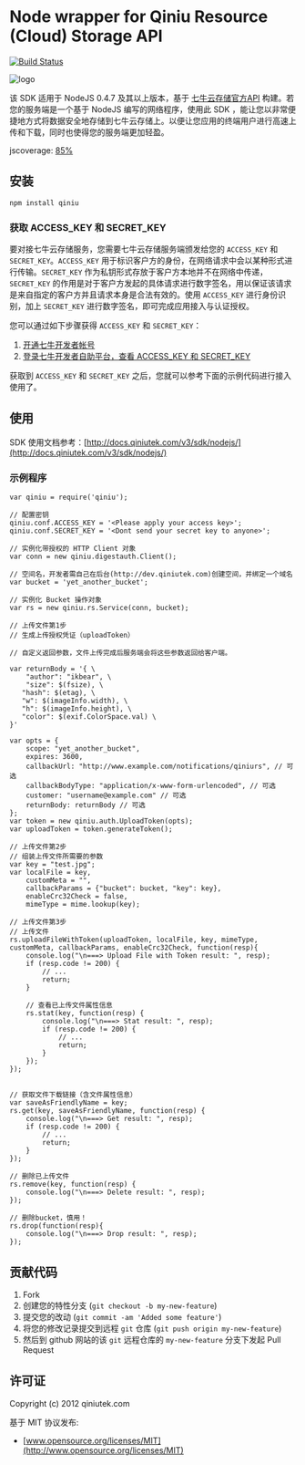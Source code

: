 # Node wrapper for Qiniu Resource (Cloud) Storage API

[![Build Status](https://travis-ci.org/qiniu/nodejs-sdk.png?branch=master)](https://travis-ci.org/qiniu/nodejs-sdk)

![logo](http://qiniutek.com/images/logo-2.png)

该 SDK 适用于 NodeJS 0.4.7 及其以上版本，基于 [七牛云存储官方API](/v3/api/) 构建。若您的服务端是一个基于 NodeJS 编写的网络程序，使用此 SDK ，能让您以非常便捷地方式将数据安全地存储到七牛云存储上。以便让您应用的终端用户进行高速上传和下载，同时也使得您的服务端更加轻盈。

jscoverage: [85%](http://fengmk2.github.com/coverage/qiniu.html)

## 安装

    npm install qiniu

### 获取 ACCESS_KEY 和 SECRET_KEY

要对接七牛云存储服务，您需要七牛云存储服务端颁发给您的 `ACCESS_KEY` 和 `SECRET_KEY`。`ACCESS_KEY` 用于标识客户方的身份，在网络请求中会以某种形式进行传输。`SECRET_KEY` 作为私钥形式存放于客户方本地并不在网络中传递，`SECRET_KEY` 的作用是对于客户方发起的具体请求进行数字签名，用以保证该请求是来自指定的客户方并且请求本身是合法有效的。使用 `ACCESS_KEY` 进行身份识别，加上 `SECRET_KEY` 进行数字签名，即可完成应用接入与认证授权。

您可以通过如下步骤获得 `ACCESS_KEY` 和 `SECRET_KEY`：

1. [开通七牛开发者帐号](https://dev.qiniutek.com/signup)
2. [登录七牛开发者自助平台，查看 ACCESS_KEY 和 SECRET_KEY](https://dev.qiniutek.com/account/keys)

获取到 `ACCESS_KEY` 和 `SECRET_KEY` 之后，您就可以参考下面的示例代码进行接入使用了。

## 使用

SDK 使用文档参考：[http://docs.qiniutek.com/v3/sdk/nodejs/](http://docs.qiniutek.com/v3/sdk/nodejs/)

### 示例程序

    var qiniu = require('qiniu');

    // 配置密钥
    qiniu.conf.ACCESS_KEY = '<Please apply your access key>';
    qiniu.conf.SECRET_KEY = '<Dont send your secret key to anyone>';

    // 实例化带授权的 HTTP Client 对象
    var conn = new qiniu.digestauth.Client();

    // 空间名，开发者需自己在后台(http://dev.qiniutek.com)创建空间，并绑定一个域名
    var bucket = 'yet_another_bucket';

    // 实例化 Bucket 操作对象
    var rs = new qiniu.rs.Service(conn, bucket);

    // 上传文件第1步
    // 生成上传授权凭证（uploadToken）
    
    // 自定义返回参数，文件上传完成后服务端会将这些参数返回给客户端。
    
    var returnBody = '{ \
    	"author": "ikbear", \
      	"size": $(fsize), \
       "hash": $(etag), \
       "w": $(imageInfo.width), \
       "h": $(imageInfo.height), \
       "color": $(exif.ColorSpace.val) \
    }'
        
    var opts = {
        scope: "yet_another_bucket",
        expires: 3600,
        callbackUrl: "http://www.example.com/notifications/qiniurs", // 可选
        callbackBodyType: "application/x-www-form-urlencoded", // 可选
        customer: "username@example.com" // 可选
        returnBody: returnBody // 可选
    };
    var token = new qiniu.auth.UploadToken(opts);
    var uploadToken = token.generateToken();

    // 上传文件第2步
    // 组装上传文件所需要的参数
    var key = "test.jpg";
    var localFile = key,
        customMeta = "",
        callbackParams = {"bucket": bucket, "key": key},
        enableCrc32Check = false,
        mimeType = mime.lookup(key);

    // 上传文件第3步
    // 上传文件
    rs.uploadFileWithToken(uploadToken, localFile, key, mimeType, customMeta, callbackParams, enableCrc32Check, function(resp){
        console.log("\n===> Upload File with Token result: ", resp);
        if (resp.code != 200) {
            // ...
            return;
        }

        // 查看已上传文件属性信息
        rs.stat(key, function(resp) {
            console.log("\n===> Stat result: ", resp);
            if (resp.code != 200) {
                // ...
                return;
            }
        });
    });


    // 获取文件下载链接（含文件属性信息）
    var saveAsFriendlyName = key;
    rs.get(key, saveAsFriendlyName, function(resp) {
        console.log("\n===> Get result: ", resp);
        if (resp.code != 200) {
            // ...
            return;
        }
    });

    // 删除已上传文件
    rs.remove(key, function(resp) {
        console.log("\n===> Delete result: ", resp);
    });

    // 删除bucket，慎用！
    rs.drop(function(resp){
        console.log("\n===> Drop result: ", resp);
    });


## 贡献代码

1. Fork
2. 创建您的特性分支 (`git checkout -b my-new-feature`)
3. 提交您的改动 (`git commit -am 'Added some feature'`)
4. 将您的修改记录提交到远程 `git` 仓库 (`git push origin my-new-feature`)
5. 然后到 github 网站的该 `git` 远程仓库的 `my-new-feature` 分支下发起 Pull Request

## 许可证

Copyright (c) 2012 qiniutek.com

基于 MIT 协议发布:

* [www.opensource.org/licenses/MIT](http://www.opensource.org/licenses/MIT)
